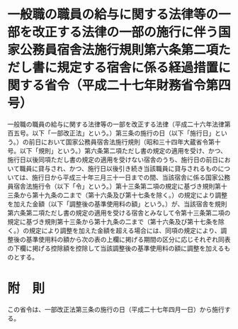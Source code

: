 # 一般職の職員の給与に関する法律等の一部を改正する法律の一部の施行に伴う国家公務員宿舎法施行規則第六条第二項ただし書に規定する宿舎に係る経過措置に関する省令（平成二十七年財務省令第四号）
一般職の職員の給与に関する法律等の一部を改正する法律（平成二十六年法律第百五号。以下「一部改正法」という。）第三条の施行の日（以下「施行日」という。）の前日において国家公務員宿舎法施行規則（昭和三十四年大蔵省令第十号。以下「規則」という。）第六条第二項ただし書の規定の適用を受け、かつ、施行日以後同項ただし書の規定の適用を受けない宿舎のうち、施行日の前日において職員に貸与され、かつ、施行日以後引き続き当該職員に貸与されるものについては、施行日から平成三十年三月三十一日までの間、当該宿舎に係る国家公務員宿舎法施行令（以下「令」という。）第十三条第二項の規定に基づき規則第十三条から第十九条の二まで（第十六条及び第十七条を除く。）の規定により調整を加えた金額（以下「調整後の基準使用料の額」という。）が、当該宿舎を規則第六条第二項ただし書の規定の適用を受ける宿舎とみなして令第十三条第二項の規定に基づき規則第十三条から第十九条の二まで（第十六条及び第十七条を除く。）の規定により調整を加えた金額を超える場合には、同項の規定により、調整後の基準使用料の額から次の表の上欄に掲げる期間の区分に応じそれぞれ同表の下欄に掲げる控除額を控除して当該調整後の基準使用料の額に調整を加えるものとする。
# 附　則
この省令は、一部改正法第三条の施行の日（平成二十七年四月一日）から施行する。
